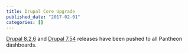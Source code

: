 ```yaml
---
title: Drupal Core Upgrade
published_date: "2017-02-01"
categories: []
---
```

[Drupal 8.2.6](https://www.drupal.org/project/drupal/releases/8.2.6) and [Drupal 7.54](https://www.drupal.org/project/drupal/releases/7.54) releases have been pushed to all Pantheon dashboards.
